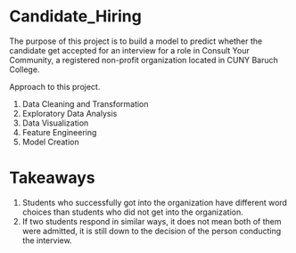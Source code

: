# Candidate_Hiring

The purpose of this project is to build a model to predict whether the candidate get accepted for an interview for a role in Consult Your Community, a registered non-profit organization located in CUNY Baruch College.

Approach to this project.
1. Data Cleaning and Transformation
2. Exploratory Data Analysis
3. Data Visualization
4. Feature Engineering
5. Model Creation
   
# Takeaways
1. Students who successfully got into the organization have different word choices than students who did not get into the organization.
2. If two students respond in similar ways, it does not mean both of them were admitted, it is still down to the decision of the person conducting the interview.
